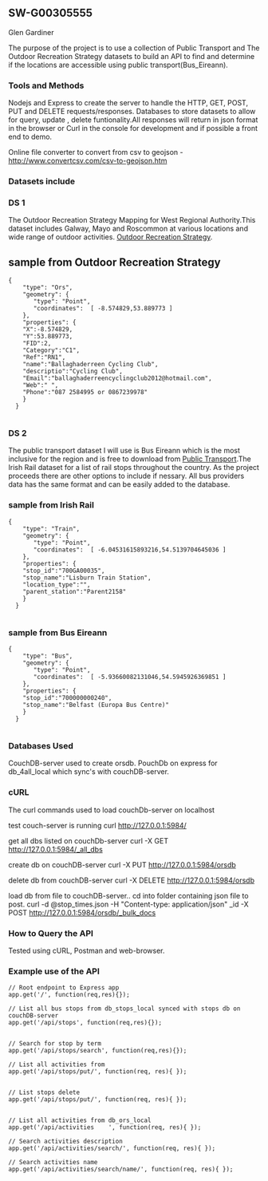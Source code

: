 

## SW-G00305555


Glen Gardiner 

The purpose of the project is to use a collection of Public Transport and The Outdoor Recreation Strategy datasets to build an API to find and determine if the locations are accessible using public transport(Bus_Eireann).

### Tools and Methods

Nodejs and Express to create the server to handle the HTTP, GET, POST, PUT and DELETE requests/responses.
Databases to store datasets to allow for query, update , delete funtionality.All responses will return in json format in the browser or Curl in the console for development and if possible a front end to demo. 

Online file converter to convert from csv to geojson - http://www.convertcsv.com/csv-to-geojson.htm


### Datasets include

### DS 1
The Outdoor Recreation Strategy Mapping for West Regional Authority.This dataset includes Galway, Mayo and Roscommon at various locations and wide range of outdoor activities. 
[Outdoor Recreation Strategy](https://data.gov.ie/dataset/outdoor-recreation-strategy).

## sample from Outdoor Recreation Strategy

```
{
    "type": "Ors",
    "geometry": {
       "type": "Point",
       "coordinates":  [ -8.574829,53.889773 ]
    },
    "properties": {
    "X":-8.574829,
    "Y":53.889773,
    "FID":2,
    "Category":"C1",
    "Ref":"RN1",
    "name":"Ballaghaderreen Cycling Club",
    "descriptio":"Cycling Club",
    "Email":"ballaghaderreencyclingclub2012@hotmail.com",
    "Web":" ",
    "Phone":"087 2584995 or 0867239978"
    }
  }


```
 


### DS 2
The public transport dataset I will use is Bus Eireann which is the most inclusive for the region and is free to download from [Public Transport](http://www.transportforireland.ie/transitData/PT_Data.html).The Irish Rail dataset for a list of rail stops throughout the country. As the project proceeds there are other options to include if nessary. All bus providers data has the same format and can be easily added to the database.  
### sample from Irish Rail
```
{
    "type": "Train",
    "geometry": {
       "type": "Point",
       "coordinates":  [ -6.04531615893216,54.5139704645036 ]
    },
    "properties": {
    "stop_id":"700GA00035",
    "stop_name":"Lisburn Train Station",
    "location_type":"",
    "parent_station":"Parent2158"
    }
  }
  
```
### sample from Bus Eireann 
```
{
    "type": "Bus",
    "geometry": {
       "type": "Point",
       "coordinates":  [ -5.93660082131046,54.5945926369851 ]
    },
    "properties": {
    "stop_id":"700000000240",
    "stop_name":"Belfast (Europa Bus Centre)"
    }
  }
  
```




### Databases Used

CouchDB-server used to create orsdb.
PouchDb on express for db_4all_local which sync's with couchDB-server.


### cURL

The curl commands used to load couchDb-server on localhost

test couch-server is running
curl http://127.0.0.1:5984/

get all dbs listed on couchDb-server
curl -X GET http://127.0.0.1:5984/_all_dbs

create db on couchDB-server
curl -X PUT http://127.0.0.1:5984/orsdb

delete db from couchDB-server
curl -X DELETE http://127.0.0.1:5984/orsdb

load db from file to couchDB-server.. cd into folder containing json file to post.
curl -d @stop_times.json -H "Content-type: application/json" _id -X POST http://127.0.0.1:5984/orsdb/_bulk_docs



### How to Query the API

Tested using cURL, Postman and web-browser.



### Example use of the API

```
// Root endpoint to Express app
app.get('/', function(req,res){});

```

```
// List all bus stops from db_stops_local synced with stops db on couchDB-server
app.get('/api/stops', function(req,res){});

```

```

// Search for stop by term
app.get('/api/stops/search', function(req,res){});

```

```
// List all activities from 
app.get('/api/stops/put/', function(req, res){ });


```

```
// List stops delete 
app.get('/api/stops/put/', function(req, res){ });


```

```
// List all activities from db_ors_local
app.get('/api/activities	', function(req, res){ });

```
```
// Search activities description
app.get('/api/activities/search/', function(req, res){ });

```


```
// Search activities name
app.get('/api/activities/search/name/', function(req, res){ });

```





